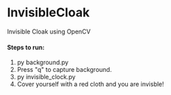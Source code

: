 # InvisibleCloak
Invisible Cloak using OpenCV

#### Steps to run:
1. py background.py
2. Press "q" to capture background.
3. py invisible_clock.py
4. Cover yourself with a red cloth and you are invisble!
